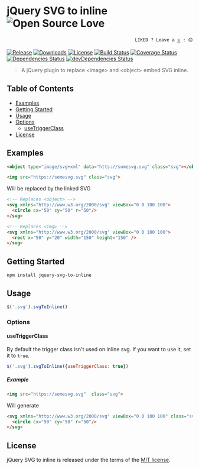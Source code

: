 # jQuery SVG to inline ![Open Source Love](https://badges.frapsoft.com/os/v3/open-source.svg?v=103)

<p align="right">
  <code>LIKED ? Leave a <a href="https://github.com/tiagoporto/jquery-svg-to-inline">⭐</a> : 😞</code>
</p>

[![Release](https://img.shields.io/npm/v/jquery-svg-to-inline.svg?style=flat-square&label=release)](https://github.com/tiagoporto/jquery-svg-to-inline/releases)
[![Downloads](https://img.shields.io/npm/dt/jquery-svg-to-inline.svg?style=flat-square)](https://www.npmjs.com/package/jquery-svg-to-inline)
[![License](https://img.shields.io/github/license/tiagoporto/jquery-svg-to-inline.svg?style=flat-square)](https://raw.githubusercontent.com/tiagoporto/jquery-svg-to-inline/master/LICENSE)
[![Build Status](https://img.shields.io/travis/tiagoporto/jquery-svg-to-inline.svg?style=flat-square&logo=travis)](https://travis-ci.org/tiagoporto/jquery-svg-to-inline)
[![Coverage Status](https://img.shields.io/coveralls/tiagoporto/jquery-svg-to-inline.svg?style=flat-square)](https://coveralls.io/github/tiagoporto/jquery-svg-to-inline)
[![Dependencies Status](https://img.shields.io/david/tiagoporto/jquery-svg-to-inline.svg?style=flat-square)](https://david-dm.org/tiagoporto/jquery-svg-to-inline)
[![devDependencies Status](https://img.shields.io/david/dev/tiagoporto/jquery-svg-to-inline.svg?style=flat-square)](https://david-dm.org/tiagoporto/jquery-svg-to-inline?type=dev)

> A jQuery plugin to replace &lt;image&gt; and &lt;object&gt; embed SVG inline.

## Table of Contents

* [Examples](#examples)
* [Getting Started](#getting-started)
* [Usage](#usage)
* [Options](#options)
    * [useTriggerClass](#usetriggerclass)
* [License](#license)


## Examples

```html
<object type="image/svg+xml" data="htts://somesvg.svg" class="svg"></object>

<img src="https://somesvg.svg" class="svg">
```

Will be replaced by the linked SVG

```html
<!-- Replaces <object> -->
<svg xmlns="http://www.w3.org/2000/svg" viewBox="0 0 100 100">
  <circle cx="50" cy="50" r="50"/>
</svg>

<!-- Replaces <img> -->
<svg xmlns="http://www.w3.org/2000/svg" viewBox="0 0 100 100">
  <rect x="50" y="20" width="150" height="150" />
</svg>
```


## Getting Started

```
npm install jquery-svg-to-inline
```

## Usage

```js
$('.svg').svgToInline()
```

### Options

#### useTriggerClass

By default the trigger class isn't used on inline svg. If you want to use it, set it to `true`.

```js
$('.svg').svgToInline({useTriggerClass: true})
```

##### Example

```html
<img src="https://somesvg.svg"  class="svg">
```

Will generate

```html
<svg xmlns="http://www.w3.org/2000/svg" viewBox="0 0 100 100" class="svg">
  <circle cx="50" cy="50" r="50"/>
</svg>
```


## License

jQuery SVG to inline is released under the terms of the [MIT license](https://github.com/tiagoporto/jquery-svg-to-inline/blob/master/LICENSE).
